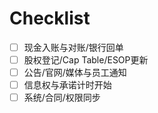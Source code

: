 # Checklist

- [ ] 现金入账与对账/银行回单
- [ ] 股权登记/Cap Table/ESOP更新
- [ ] 公告/官网/媒体与员工通知
- [ ] 信息权与承诺计时开始
- [ ] 系统/合同/权限同步
